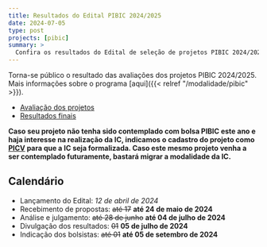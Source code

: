 ```yaml
---
title: Resultados do Edital PIBIC 2024/2025
date: 2024-07-05
type: post
projects: [pibic]
summary: >
  Confira os resultados do Edital de seleção de projetos PIBIC 2024/2025.
---
```


Torna-se público o resultado das avaliações dos projetos PIBIC 2024/2025.  Mais
informações sobre o programa [aqui]({{< relref "/modalidade/pibic" >}}).

- [Avaliação dos projetos](/documentos/editais/PIBIC-2024-Avaliacao.pdf)
- [Resultados finais](/documentos/editais/PIBIC-2024-Resultado.pdf)

**Caso seu projeto não tenha sido contemplado com bolsa PIBIC este ano e haja interesse na realização da IC, indicamos o cadastro do projeto como [PICV](https://paic.ita.br/modalidade/picv/) para que a IC seja formalizada. Caso este mesmo projeto venha a ser contemplado futuramente, bastará migrar a modalidade da IC.**

## Calendário

- Lançamento do Edital: *12 de abril de 2024*
- Recebimento de propostas: ~~até 17~~ **até 24 de maio de 2024**
- Análise e julgamento: ~~até 28 de junho~~ **até 04 de julho de 2024**
- Divulgação dos resultados: ~~01~~ **05 de julho de 2024**
- Indicação dos bolsistas: ~~até 01~~ **até 05 de setembro de 2024**
